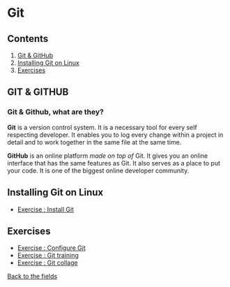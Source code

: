 # Git

## Contents

 1. [Git & GitHub](#git-&-github)
 2. [Installing Git on Linux](#installing-git-on-linux)
 3. [Exercises](#exercises)

## GIT & GITHUB

### Git & Github, what are they?

**Git** is a version control system. It is a necessary tool for every self respecting developer. It enables you to log every change within a project in detail and to work together in the same file at the same time. 

**GitHub** is an online platform *made on top of* Git. It gives you an online interface that has the same features as Git.
It also serves as a place to put your code. It is one of the biggest online developer community.

## Installing Git on Linux

 - [Exercise : Install Git](1.Installing-Git.md)

## Exercises

 - [Exercise : Configure Git](2.Configure-Git.md)
 - [Exercise : Git training](3.Git-Training.md)
 - [Exercise : Git collage](4.Git-Collage.md)
 
[Back to the fields](../)

